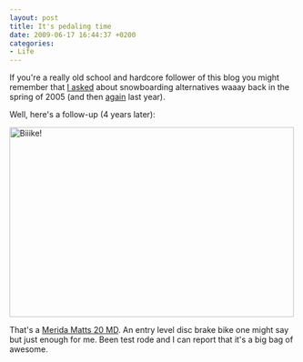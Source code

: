 ```yaml
---
layout: post
title: It's pedaling time
date: 2009-06-17 16:44:37 +0200
categories:
- Life
---
```

<p>If you're a really old school and hardcore follower of this blog you might remember that <a href="http://www.rusiczki.net/2005/05/01/biking-around-the-town/">I asked</a> about snowboarding alternatives waaay back in the spring of 2005 (and then <a href="http://www.rusiczki.net/2008/04/18/the-sad-the-bare-and-the-muddy/">again</a> last year).</p>
<p>Well, here's a follow-up (4 years later):</p>
<p><a href="http://www.flickr.com/photos/janos/3629058541/" title="Biiike! by rev, on Flickr"><img src="http://farm3.static.flickr.com/2428/3629058541_5429a04c8e.jpg" width="500" height="334" alt="Biiike!" /></a></p>
<p>That's a <a href="http://www2.merida-bikes.com/en_INT/Bikes.Detail.96">Merida Matts 20 MD</a>. An entry level disc brake bike one might say but just enough for me. Been test rode and I can report that it's a big bag of awesome.</p>
